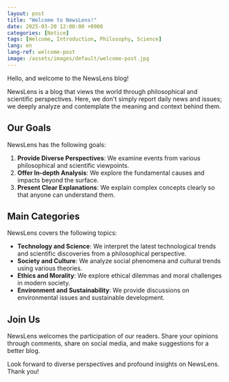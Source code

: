 ```yaml
---
layout: post
title: "Welcome to NewsLens!"
date: 2025-03-20 12:00:00 +0900
categories: [Notice]
tags: [Welcome, Introduction, Philosophy, Science]
lang: en
lang-ref: welcome-post
image: /assets/images/default/welcome-post.jpg
---
```


Hello, and welcome to the NewsLens blog!

NewsLens is a blog that views the world through philosophical and scientific perspectives. Here, we don't simply report daily news and issues; we deeply analyze and contemplate the meaning and context behind them.

## Our Goals

NewsLens has the following goals:

1. **Provide Diverse Perspectives**: We examine events from various philosophical and scientific viewpoints.
2. **Offer In-depth Analysis**: We explore the fundamental causes and impacts beyond the surface.
3. **Present Clear Explanations**: We explain complex concepts clearly so that anyone can understand them.

## Main Categories

NewsLens covers the following topics:

- **Technology and Science**: We interpret the latest technological trends and scientific discoveries from a philosophical perspective.
- **Society and Culture**: We analyze social phenomena and cultural trends using various theories.
- **Ethics and Morality**: We explore ethical dilemmas and moral challenges in modern society.
- **Environment and Sustainability**: We provide discussions on environmental issues and sustainable development.

## Join Us

NewsLens welcomes the participation of our readers. Share your opinions through comments, share on social media, and make suggestions for a better blog.

Look forward to diverse perspectives and profound insights on NewsLens. Thank you!
